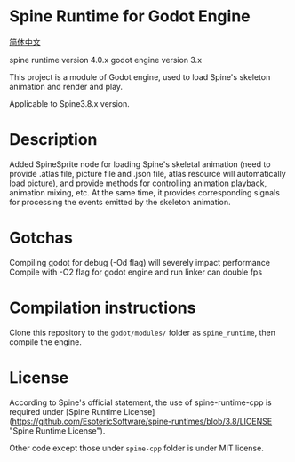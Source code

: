 # Spine Runtime for Godot Engine
[简体中文](readme_zh.md)

spine runtime version 4.0.x
godot engine version 3.x

This project is a module of Godot engine, used to load Spine's skeleton animation and render and play.

Applicable to Spine3.8.x version.

# Description
Added SpineSprite node for loading Spine's skeletal animation (need to provide .atlas file, picture file and .json file, atlas resource will automatically load picture), and provide methods for controlling animation playback, animation mixing, etc. At the same time, it provides corresponding signals for processing the events emitted by the skeleton animation.

# Gotchas
Compiling godot for debug (-Od flag) will severely impact performance
Compile with -O2 flag for godot engine and run linker can double fps

# Compilation instructions
Clone this repository to the `godot/modules/` folder as `spine_runtime`, then compile the engine.

# License
According to Spine's official statement, the use of spine-runtime-cpp is required under [Spine Runtime License] (https://github.com/EsotericSoftware/spine-runtimes/blob/3.8/LICENSE "Spine Runtime License").

Other code except those under `spine-cpp` folder is under MIT license.